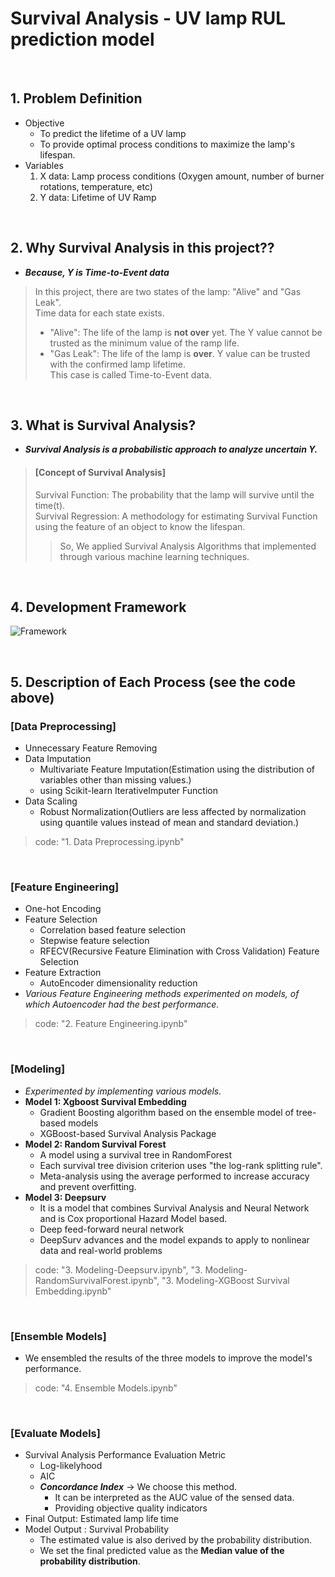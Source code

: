 # Survival Analysis - UV lamp RUL prediction model

&nbsp;

## 1. Problem Definition
- Objective
  - To predict the lifetime of a UV lamp    
  - To provide optimal process conditions to maximize the lamp's lifespan.      
- Variables    
  1) X data: Lamp process conditions (Oxygen amount, number of burner rotations, temperature, etc)    
  2) Y data: Lifetime of UV Ramp    

&nbsp;

## 2. Why Survival Analysis in this project??         
- **_Because, Y is Time-to-Event data_**
> In this project, there are two states of the lamp: "Alive" and "Gas Leak".     
> Time data for each state exists.        
>  - "Alive": The life of the lamp is **not over** yet. The Y value cannot be trusted as the minimum value of the ramp life.    
>  - "Gas Leak": The life of the lamp is **over**. Y value can be trusted with the confirmed lamp lifetime.    
>  This case is called Time-to-Event data.    

&nbsp;

## 3. What is Survival Analysis?
- **_Survival Analysis is a probabilistic approach to analyze uncertain Y._**
> #### [Concept of Survival Analysis]      
> Survival Function: The probability that the lamp will survive until the time(t).    
> Survival Regression: A methodology for estimating Survival Function using the feature of an object to know the lifespan.     
>> So, We applied Survival Analysis Algorithms that implemented through various machine learning techniques. 

&nbsp;

## 4. Development Framework     
![Framework](https://user-images.githubusercontent.com/55779934/154243790-0a7b239b-593a-4e57-b6e2-857810526c6f.jpg)    

&nbsp;

## 5. Description of Each Process (see the code above)

### [Data Preprocessing]     
  - Unnecessary Feature Removing    
  - Data Imputation     
    - Multivariate Feature Imputation(Estimation using the distribution of variables other than missing values.)    
    - using Scikit-learn IterativeImputer Function    
  - Data Scaling     
    - Robust Normalization(Outliers are less affected by normalization using quantile values instead of mean and standard deviation.)      
  > code: "1. Data Preprocessing.ipynb"     

&nbsp;

### [Feature Engineering]     
  - One-hot Encoding 
  - Feature Selection 
    - Correlation based feature selection     
    - Stepwise feature selection   
    - RFECV(Recursive Feature Elimination with Cross Validation) Feature Selection    
  - Feature Extraction     
    - AutoEncoder dimensionality reduction     
  - _Various Feature Engineering methods experimented on models, of which Autoencoder had the best performance._
  > code: "2. Feature Engineering.ipynb"        

&nbsp;

### [Modeling]    
  - _Experimented by implementing various models._
  - **Model 1: Xgboost Survival Embedding**    
    - Gradient Boosting algorithm based on the ensemble model of tree-based models   
    - XGBoost-based Survival Analysis Package     
  - **Model 2: Random Survival Forest**     
    - A model using a survival tree in RandomForest    
    - Each survival tree division criterion uses "the log-rank splitting rule".    
    - Meta-analysis using the average performed to increase accuracy and prevent overfitting.    
  - **Model 3: Deepsurv**     
    - It is a model that combines Survival Analysis and Neural Network and is Cox proportional Hazard Model based.        
    - Deep feed-forward neural network    
    - DeepSurv advances and the model expands to apply to nonlinear data and real-world problems    
  > code: "3. Modeling-Deepsurv.ipynb", "3. Modeling-RandomSurvivalForest.ipynb", "3. Modeling-XGBoost Survival Embedding.ipynb"        

&nbsp;

### [Ensemble Models]      
  - We ensembled the results of the three models to improve the model's performance.    
  > code: "4. Ensemble Models.ipynb"        


&nbsp;

### [Evaluate Models]      
  - Survival Analysis Performance Evaluation Metric 
    - Log-likelyhood   
    - AIC    
    - **_Concordance Index_** -> We choose this method.     
      - It can be interpreted as the AUC value of the sensed data.    
      - Providing objective quality indicators        
 - Final Output: Estimated lamp life time    
  - Model Output : Survival Probability    
    - The estimated value is also derived by the probability distribution.     
    - We set the final predicted value as the **Median value of the probability distribution**.    
